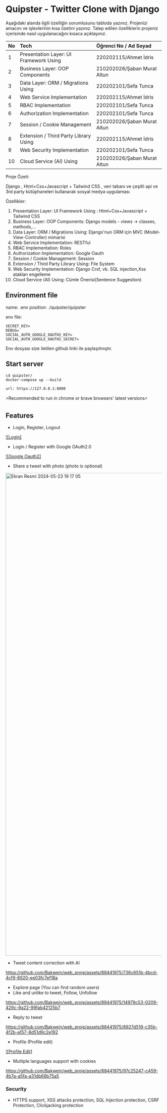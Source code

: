 # Quipster - Twitter Clone with Django 

Aşağıdaki alanda ilgili özelliğin sorumlusunu tabloda yazınız.  Projenizi amacını ve işlevlerinin kısa özetini yazınız. Talep edilen özelliklerin projeniz içerisinde nasıl uygulanacağını kısaca açıklayınız.

|No|Tech|Öğrenci No / Ad  Soyad|
| :- | :- | :- |
|1|Presentation Layer: UI Framework Using |220202115/Ahmet İdris|
|2|Business Layer: OOP Components|210202026/Şaban Murat Altun|
|3|Data Layer: ORM / Migrations Using|220202101/Sefa Tunca|
|4|Web Service Implementation|220202115/Ahmet İdris|
|5|RBAC Implementation|220202101/Sefa Tunca|
|6|Authorization Implementation|220202101/Sefa Tunca|
|7|Session / Cookie Management|210202026/Şaban Murat Altun|
|8|Extension / Third Party Library Using|220202115/Ahmet İdris|
|9|Web Security Implementation|220202101/Sefa Tunca|
|10|Cloud Service (AI) Using|210202026/Şaban Murat Altun|



Proje Özeti: 

Django , Html+Css+Javascript + Tailwind CSS , veri tabanı ve çeşitli api ve 3rd party kütüphaneleri kullanarak sosyal medya uygulaması


Özellikler:

1. Presentation Layer: UI Framework Using : Html+Css+Javascript + Tailwind CSS
1. Business Layer: OOP Components: Django models - views -> classes, methods,…
1. Data Layer: ORM / Migrations Using: Django'nun ORM için MVC (Model-View-Controller) mimarisi
1. Web Service Implementation: RESTful
1. RBAC Implementation: Roles
1. Authorization Implementation: Google Oauth
1. Session / Cookie Management: Session
1. Extension / Third Party Library Using: File System
1. Web Security Implementation: Django Crsf, vb. SQL injection,Xss atakları engelleme
1. Cloud Service (AI) Using: Cümle Önerisi(Sentence Suggestion)

## Environment file

name: .env
position: ./quipster/quipster

env file:
```
SECRET_KEY=
DEBUG=
SOCIAL_AUTH_GOOGLE_OAUTH2_KEY=
SOCIAL_AUTH_GOOGLE_OAUTH2_SECRET=
```

Env dosyası size iletilen github linki ile paylaşılmıştır.

## Start server

```
cd quipster/
docker-compose up --build

url: https://127.0.0.1:8000
```

⚡Recommended to run in chrome or brave browsers' latest versions⚡

## Features

* Login, Register, Logout

[![Login]](https://github.com/Bakwein/web_proje/assets/88441975/69abc950-a5c3-400d-8eb2-3bc50703ad67)


* Login / Register with Google OAuth2.0

[![Google Oauth2]](https://github.com/Bakwein/web_proje/assets/88441975/5729914c-ca9b-4cd2-9490-39e5fedb4c3e)


* Share a tweet with photo (photo is optional)
<img width="1552" alt="Ekran Resmi 2024-05-23 19 17 05" src="https://github.com/Bakwein/web_proje/assets/88441975/91ca8d91-d1dd-4e40-86ef-88beaeb1a1e6">


* Tweet content correction with AI

https://github.com/Bakwein/web_proje/assets/88441975/736c651b-4bcd-4cf9-8920-ee03fc7ef18a

* Explore page (You can find random users)
* Like and unlike to tweet, Follow, Unfollow

https://github.com/Bakwein/web_proje/assets/88441975/14979c53-0209-429c-9a22-99fab42125b7


* Reply to tweet


https://github.com/Bakwein/web_proje/assets/88441975/8927d519-c35b-4f2b-a157-8d51d9c2e192



* Profile (Profile edit)
  
[![Profile Edit]](https://github.com/Bakwein/web_proje/assets/88441975/d2c9f176-eb2f-48c9-bac4-eb7e3ee9d702)


* Multiple languages support with cookies



https://github.com/Bakwein/web_proje/assets/88441975/97c25247-c459-4b7a-a5fa-a31db68b75a5






### Security
* HTTPS support, XSS attacks protection, SQL Injection protection, CSRF Protection, Clickjacking protection
